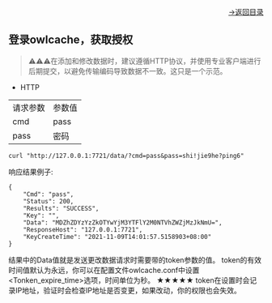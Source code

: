 [<p align="right">->返回目录</p>](../0.directory.md)

## 登录owlcache，获取授权   
>⚠⚠⚠在添加和修改数据时，建议遵循HTTP协议，并使用专业客户端进行后期提交，以避免传输编码导致数据不一致。这只是一个示范。    

* HTTP  

<table>
    <tr>
        <td>请求参数</td>
        <td>参数值</td>
    </tr>
    <tr>
        <td>cmd</td>
        <td>pass</td>
    </tr>
    <tr>
        <td>pass</td>
        <td>密码</td>
    </tr>   
</table>  

~~~shell
curl "http://127.0.0.1:7721/data/?cmd=pass&pass=shi!jie9he?ping6"
~~~

响应结果例子:
~~~shell
{
    "Cmd": "pass",
    "Status": 200,
    "Results": "SUCCESS",
    "Key": "",
    "Data": "MDZhZDYzYzZkOTYwYjM3YTFlY2M0NTVhZWZjMzJkNmU=",
    "ResponseHost": "127.0.0.1:7721",
    "KeyCreateTime": "2021-11-09T14:01:57.5158903+08:00"
}
~~~
结果中的Data值就是发送更改数据请求时需要带的token参数的值。
token的有效时间值默认为永远，你可以在配置文件owlcache.conf中设置<Tonken_expire_time>选项，时间单位为秒。
★★★★★ token在设置时会记录IP地址，验证时会检查IP地址是否变更，如果改动，你的权限也会失效。